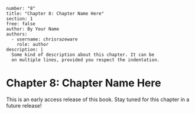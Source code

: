 ```metadata
number: "8"
title: "Chapter 8: Chapter Name Here"
section: 1
free: false
author: By Your Name
authors:
  - username: chrisrazeware
    role: author
description: |
  Some kind of description about this chapter. It can be
  on multiple lines, provided you respect the indentation.
```

# Chapter 8: Chapter Name Here

This is an early access release of this book. Stay tuned for this chapter in a future release!